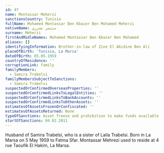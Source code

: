 ```yaml
---
id: 47
name: Montassar Meherzi
sanctionsCountry: Tunisia
fullName: Mohamed Montassar Ben Kbaier Ben Mohamed Meherzi
nativeName: منتصر محرزي
surname: Meherzi
firstAndMidleNames: Mohamed Montassar Ben Kbaier Ben Mohamed
aliases: []
identifyingInformation: Brother-in-law of Zine El Abidine Ben Ali
placeOfBirth: 'Tunisia, La Marsa'
dateOfBirth: 05.05.1959
countryOfResidence: ''
corruptionLink: family
familyMembers:
  - Samira Trabelsi
familyMembersSubjectToSanctions:
  - Samira Trabelsi
suspectedOrConfirmedOverseasProperties: ''
suspectedOrConfirmedLinksToLegalEntities: ''
suspectedOrConfirmedLinksToBankAccounts: ''
suspectedOrConfirmedLinksToOtherAssets: ''
estimatesOfAssetsFrozenOrConfiscated: ''
estimatesOfAssetsReturned: None
typeOfSanctions: Asset freeze and prohibition to make funds available
startOfSanctions: 04.02.2011
---
```

Husband of Samira Trabelsi, who is a sister of Laila Trabelsi. Born in La Marsa 
on 5 May 1959 to Fatma Sfar. Montassar Mehrezi used to reside at 4 rue Taoufik 
El Hakim, La Marsa. 
